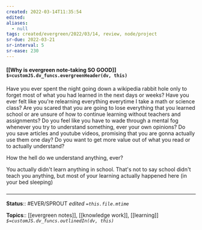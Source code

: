 ```yaml
---
created: 2022-03-14T11:35:54 
edited: 
aliases:
  - null
tags: created/evergreen/2022/03/14, review, node/project
sr-due: 2022-03-21
sr-interval: 5
sr-ease: 230
---
```


#### [[Why is evergreen note-taking SO GOOD]] `$=customJS.dv_funcs.evergreenHeader(dv, this)`

Have you ever spent the night going down a wikipedia rabbit hole only to forget most of what you had learned in the next days or weeks?
Have you ever felt like you're relearning everything everytime I take a math or science class?
Are you scared that you are going to lose everything that you learned school or are unsure of how to continue learning without teachers and assignments?
Do you feel like you have to wade through a mental fog whenever you try to understand something, ever your own opinions?
Do you save articles and youtube videos, promising that you are gonna actually use them one day?
Do you want to get more value out of what you read or to actually understand?

How the hell do we understand anything, ever?

You actually didn't learn anything in school. That's not to say school didn't teach you anything, but most of your learning actually happened here (in your bed sleeping)





### <hr class="footnote"/>

**Status**:: #EVER/SPROUT
*edited `=this.file.mtime`*

**Topics**:: [[evergreen notes]], [[knowledge work]], [[learning]]
*`$=customJS.dv_funcs.outlinedIn(dv, this)`*
